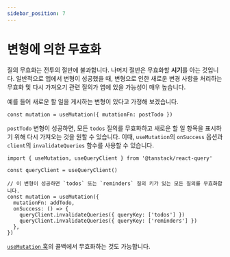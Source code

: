 ```yaml
---
sidebar_position: 7
---
```


# 변형에 의한 무효화

질의 무효화는 전투의 절반에 불과합니다. 나머지 절반은 무효화할 **시기**를 아는 것입니다. 일반적으로 앱에서 변형이 성공했을 때, 변형으로 인한 새로운 변경 사항을 처리하는 무효화 및 다시 가져오기 관련 질의가 앱에 있을 가능성이 매우 높습니다.

예를 들어 새로운 할 일을 게시하는 변형이 있다고 가정해 보겠습니다.

```tsx
const mutation = useMutation({ mutationFn: postTodo })
```

`postTodo` 변형이 성공하면, 모든 `todos` 질의를 무효화하고 새로운 할 일 항목을 표시하기 위해 다시 가져오는 것을 원할 수 있습니다. 이때, `useMutation`의 `onSuccess` 옵션과 `client`의 `invalidateQueries` 함수를 사용할 수 있습니다.

```tsx
import { useMutation, useQueryClient } from '@tanstack/react-query'

const queryClient = useQueryClient()

// 이 변형이 성공하면 `todos` 또는 `reminders` 질의 키가 있는 모든 질의를 무효화합니다.
const mutation = useMutation({
  mutationFn: addTodo,
  onSuccess: () => {
    queryClient.invalidateQueries({ queryKey: ['todos'] })
    queryClient.invalidateQueries({ queryKey: ['reminders'] })
  },
})
```

[`useMutation` 훅](./mutations.md)의 콜백에서 무효화하는 것도 가능합니다.

